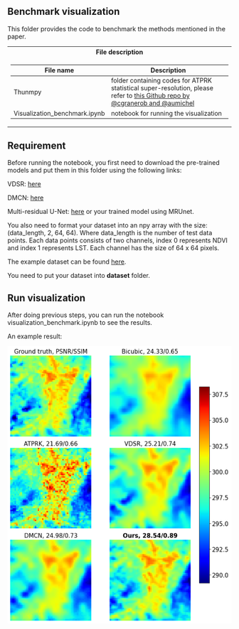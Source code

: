 ## Benchmark visualization

This folder provides the code to benchmark the methods mentioned in the paper.

<table>
<tr><th>File description </th></tr>
<tr><td>

| File name | Description |
|-----------|-------------|
|Thunmpy|folder containing codes for ATPRK statistical super-resolution, please refer to [this Github repo by @cgranerob and @aumichel](https://github.com/cgranerob/ThUnmpy)|
|Visualization_benchmark.ipynb|notebook for running the visualization|

</td></tr> </table>

## Requirement
Before running the notebook, you first need to download the pre-trained models and put them in this folder using the following links:

VDSR: [here](https://drive.google.com/file/d/17OKkTVxhD4GSuSArA9bJ6Uq8WkRe1Sb1/view?usp=sharing)

DMCN: [here](https://drive.google.com/file/d/12XNOszkNoZTM3aZPwu_LbdLd1HWESwL1/view?usp=sharing)

Multi-residual U-Net: [here](https://drive.google.com/file/d/1-BCc0-kj07p5FK4GbV_dzLb_0XEuKe6b/view?usp=sharing) or your trained model using MRUnet.

You also need to format your dataset into an npy array with the size: 
(data_length, 2, 64, 64).
Where data_length is the number of test data points. Each data points consists of two channels, index 0 represents NDVI and index 1 represents LST. Each channel has the size of 64 x 64 pixels.

The example dataset can be found [here](https://drive.google.com/file/d/1np-1OogR8q9coWb-wMdlsFk-Rk6h4ouD/view?usp=sharing).

You need to put your dataset into **dataset** folder.

## Run visualization

After doing previous steps, you can run the notebook visualization_benchmark.ipynb to see the results.

An example result:

![Example_result](Ilustration_image.png)

